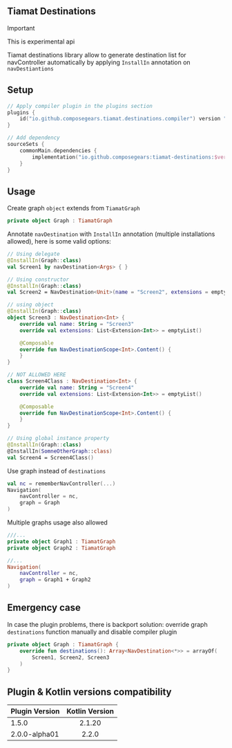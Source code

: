 Tiamat Destinations
-------------------

> [!IMPORTANT]
> This is experimental api

Tiamat destinations library allow to generate destination list for navController automatically
by applying `InstallIn` annotation on `navDestiantions`

## Setup

```kotlin
// Apply compiler plugin in the plugins section
plugins {
    id("io.github.composegears.tiamat.destinations.compiler") version "$version"
}

```

```kotlin
// Add dependency
sourceSets {
    commonMain.dependencies {
        implementation("io.github.composegears:tiamat-destinations:$version")
    }
}

```

## Usage

Create graph `object` extends from `TiamatGraph`

```kotlin
private object Graph : TiamatGraph
```

Annotate `navDestination` with `InstallIn` annotation (multiple installations allowed), here is some valid options:

```kotlin
// Using delegate
@InstallIn(Graph::class)
val Screen1 by navDestination<Args> { }

// Using constructor
@InstallIn(Graph::class)
val Screen2 = NavDestination<Unit>(name = "Screen2", extensions = emptyList()) {}

// using object
@InstallIn(Graph::class)
object Screen3 : NavDestination<Int> {
    override val name: String = "Screen3"
    override val extensions: List<Extension<Int>> = emptyList()

    @Composable
    override fun NavDestinationScope<Int>.Content() {
    }
}

// NOT ALLOWED HERE
class Screen4Class : NavDestination<Int> {
    override val name: String = "Screen4"
    override val extensions: List<Extension<Int>> = emptyList()

    @Composable
    override fun NavDestinationScope<Int>.Content() {
    }
}

// Using global instance property
@InstallIn(Graph::class)
@InstallIn(SomneOtherGraph::class)
val Screen4 = Screen4Class()
```

Use graph instead of `destinations`

```kotlin
val nc = rememberNavController(...)
Navigation(
    navController = nc,
    graph = Graph
)
```

Multiple graphs usage also allowed

```kotlin
///...
private object Graph1 : TiamatGraph
private object Graph2 : TiamatGraph

//...
Navigation(
    navController = nc,
    graph = Graph1 + Graph2
)
```

## Emergency case

In case the plugin problems, there is backport solution: override graph `destinations` function manually and disable
compiler plugin

```kotlin
private object Graph : TiamatGraph {
    override fun destinations(): Array<NavDestination<*>> = arrayOf(
        Screen1, Screen2, Screen3
    )
}
```

## Plugin & Kotlin versions compatibility

| Plugin Version | Kotlin Version |
|----------------|:--------------:|
| 1.5.0          |     2.1.20     |
| 2.0.0-alpha01  |     2.2.0      |

